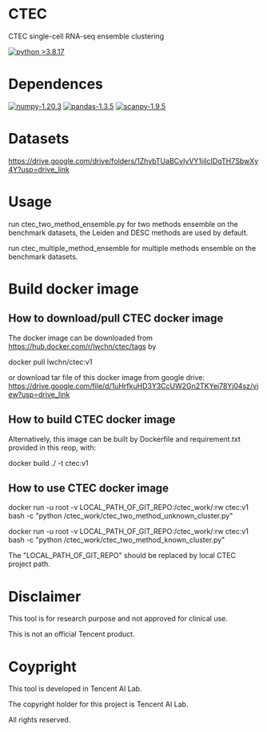 # CTEC
CTEC single-cell RNA-seq ensemble clustering

[![python >3.8.17](https://img.shields.io/badge/python-3.8.17-brightgreen)](https://www.python.org/) 

# Dependences

[![numpy-1.20.3](https://img.shields.io/badge/numpy-1.20.3-red)](https://github.com/numpy/numpy)
[![pandas-1.3.5](https://img.shields.io/badge/pandas-1.3.5-lightgrey)](https://github.com/pandas-dev/pandas)
[![scanpy-1.9.5](https://img.shields.io/badge/scanpy-1.9.5-blue)](https://github.com/theislab/scanpy)

# Datasets
https://drive.google.com/drive/folders/1ZhybTUaBCvIyVY1jiIcIDqTH7SbwXy4Y?usp=drive_link

# Usage
run ctec_two_method_ensemble.py for two methods ensemble on the benchmark datasets, the Leiden and DESC methods are used by default.

run ctec_multiple_method_ensemble for multiple methods ensemble on the benchmark datasets.

# Build docker image
## How to download/pull CTEC docker image
   
The docker image can be downloaded from https://hub.docker.com/r/lwchn/ctec/tags by 

docker pull lwchn/ctec:v1

or download tar file of this docker image from google drive: https://drive.google.com/file/d/1uHrfkuHD3Y3CcUW2Gn2TKYei78Yj04sz/view?usp=drive_link


## How to build CTEC docker image

Alternatively, this image can be built by Dockerfile and requirement.txt provided in this reop, with:

docker build ./ -t ctec:v1

## How to use CTEC docker image

docker run -u root -v LOCAL_PATH_OF_GIT_REPO:/ctec_work/:rw ctec:v1 bash -c "python /ctec_work/ctec_two_method_unknown_cluster.py"

docker run -u root -v LOCAL_PATH_OF_GIT_REPO:/ctec_work/:rw ctec:v1 bash -c "python /ctec_work/ctec_two_method_known_cluster.py"

The "LOCAL_PATH_OF_GIT_REPO" should be replaced by local CTEC project path.

# Disclaimer

This tool is for research purpose and not approved for clinical use.

This is not an official Tencent product.

# Coypright

This tool is developed in Tencent AI Lab.

The copyright holder for this project is Tencent AI Lab.

All rights reserved.
